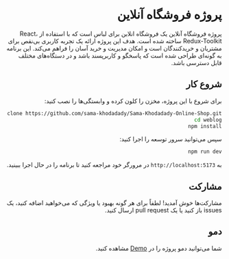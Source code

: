 <div dir="rtl">

# پروژه فروشگاه آنلاین

پروژه فروشگاه آنلاین یک فروشگاه انلابن برای لباس است که با استفاده از React، Redux-Toolkit  ساخته شده است. هدف این پروژه ارائه یک تجربه کاربری بی‌نقص برای مشتریان و خریدکنندگان است و امکان  مدیریت و خرید آسان را فراهم می‌کند. این برنامه به گونه‌ای طراحی شده است که پاسخگو و کاربرپسند باشد و در دستگاه‌های مختلف قابل دسترسی باشد.


## شروع کار

برای شروع با این پروژه، مخزن را کلون کرده و وابستگی‌ها را نصب کنید:

```bash
git clone https://github.com/sama-khodadady/Sama-Khodadady-Online-Shop.git
cd weblog
npm install
```

سپس می‌توانید سرور توسعه را اجرا کنید:

```bash
npm run dev
```

به `http://localhost:5173` در مرورگر خود مراجعه کنید تا برنامه را در حال اجرا ببینید.

## مشارکت

مشارکت‌ها خوش آمدید! لطفاً برای هر گونه بهبود یا ویژگی که می‌خواهید اضافه کنید، یک issues باز کنید یا یک pull request ارسال کنید.

## دمو

شما می‌توانید دمو پروژه را در  [Demo](https://sama-khodadady-online-shop.vercel.app/) مشاهده کنید.

</div>
